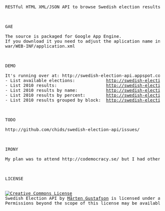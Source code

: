 <pre>
RESTful HTML XML/JSON API to browse Swedish election results



GAE

The source is packaged for Google App Engine.
If you download it you need to adjust the aplication name inside the file:
war/WEB-INF/application.xml



DEMO

It's running over at: http://swedish-election-api.appspot.com and it's dead slow the first time slow since I don't persist data yet...
- List available elections:            <a href="http://swedish-election-api.appspot.com">http://swedish-election-api.appspot.com</a>
- List 2010 results:                   <a href="http://swedish-election-api.appspot.com/2010/">http://swedish-election-api.appspot.com/2010/</a>
- List 2010 results by name:           <a href="http://swedish-election-api.appspot.com/2010/sort/name/asc">http://swedish-election-api.appspot.com/2010/sort/name/asc</a>
- List 2010 results by percent:        <a href="http://swedish-election-api.appspot.com/2010/sort/percent/asc">http://swedish-election-api.appspot.com/2010/sort/percent/asc</a>
- List 2010 results grouped by block:  <a href="http://swedish-election-api.appspot.com/2010/group?block=Bl%C3%A5tt:M,C,FP,KD&block=R%C3%B6tt:S,MP,V&block=Mis%C3%A4r:SD">http://swedish-election-api.appspot.com/2010/group?block=Bl%C3%A5tt:M,C,FP,KD&block=R%C3%B6tt:S,MP,V&block=Mis%C3%A4r:SD</a>



TODO

http://github.com/chids/swedish-election-api/issues/



IRONY

My plan was to attend http://codemocracy.se/ but I had other plans and other things got in the way. The energy and time appeared on the 18th of September, the day before the 2010 election in Sweden. At one point I actually thought I'd be able to ship before the counting of votes started. But as always things, people and tech got in the way. So that didn't happen which kinda sucks. But for the 2014 election, I'll be ready! ;-)



LICENSE


<a rel="license" href="http://creativecommons.org/licenses/by/3.0/"><img alt="Creative Commons License" style="border-width:0" src="http://i.creativecommons.org/l/by/3.0/88x31.png" /></a><br /><span xmlns:dc="http://purl.org/dc/elements/1.1/" property="dc:title">Swedish Election API</span> by <a xmlns:cc="http://creativecommons.org/ns#" href="http://github.com/chids/swedish-election-api" property="cc:attributionName" rel="cc:attributionURL">Mårten Gustafson</a> is licensed under a <a rel="license" href="http://creativecommons.org/licenses/by/3.0/">Creative Commons Attribution 3.0 Unported License</a>.
Permissions beyond the scope of this license may be available at <a xmlns:cc="http://creativecommons.org/ns#" href="http://marten.gustafson.pp.se/" rel="cc:morePermissions">http://marten.gustafson.pp.se/</a
</pre>
